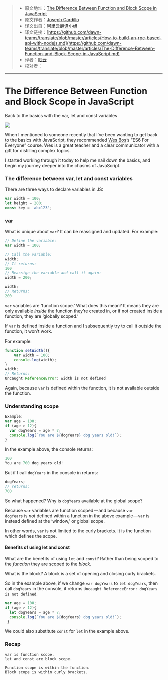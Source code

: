 

>- 原文地址：[The Difference Between Function and Block Scope in JavaScript](https://medium.com/@josephcardillo/the-difference-between-function-and-block-scope-in-javascript-4296b2322abe)
>- 原文作者：[Joseph Cardillo](https://medium.com/@josephcardillo)
>- 译文出自：[阿里云翻译小组](https://github.com/dawn-teams/translate)
>- 译文链接：[https://github.com/dawn-teams/translate/blob/master/articles/How-to-build-an-rpc-based-api-with-nodejs.md](https://github.com/dawn-teams/translate/blob/master/articles/The-Difference-Between-Function-and-Block-Scope-in-JavaScript.md)
>- 译者：[眠云](https://github.com/JeromeYangtao)
>- 校对者：

---

# The Difference Between Function and Block Scope in JavaScript

Back to the basics with the var, let and const variables



![](https://s1.ax1x.com/2018/09/22/iunxXD.jpg)



When I mentioned to someone recently that I’ve been wanting to get back to the basics with JavaScript, they recommended [Wes Bos](https://medium.com/@wesbos)’s “ES6 For Everyone” course. Wes is a great teacher and a clear communicator with a gift for distilling complex topics.



I started working through it today to help me nail down the basics, and begin my journey deeper into the chasms of JavaScript.



### The difference between var, let and const variables

There are three ways to declare variables in JS:



```js
var width = 100;
let height = 200;
const key = 'abc123';
```



### var

What is unique about `var`? It can be reassigned and updated. For example:



```js
// Define the variable:
var width = 100;

// Call the variable:
width;
// It returns:
100
// Reassign the variable and call it again:
width = 200;

width;
// Returns:
200
```

`var` variables are ‘function scope.’ What does this mean? It means they are only available *inside* the function they’re created in, or if not created inside a function, they are ‘globally scoped.’



If `var` is defined inside a function and I subsequently try to call it outside the function, it won’t work.



For example:



```js
function setWidth(){
    var width = 100;
    console.log(width);
}
width;
// Returns:
Uncaught ReferenceError: width is not defined
```



Again, because `var` is defined within the function, it is not available outside the function.



### Understanding scope



```js
Example: 
var age = 100;
if (age > 12){
  var dogYears = age * 7;
  console.log(`You are ${dogYears} dog years old!`);
}
```



In the example above, the console returns:



```js
100
You are 700 dog years old!
```



But if I call `dogYears` in the console in returns:



```js
dogYears;
// returns:
700
```



So what happened? Why is `dogYears` available at the global scope?



Because `var` variables are function scoped — and because `var dogYears` is *not* defined within a function in the above example — `var` is instead defined at the ‘window,’ or global scope.



In other words, `var` is not limited to the curly brackets. It is the function which defines the scope.



#### Benefits of using let and const

What are the benefits of using `let` and `const`? Rather than being scoped to the *function* they are scoped to the *block*.



What is the block? A block is a set of opening and closing curly brackets.



So in the example above, if we change `var dogYears` to `let dogYears`, then call `dogYears` in the console, it returns `Uncaught ReferenceError: dogYears is not defined`.



```js
var age = 100;
if (age > 12){
  let dogYears = age * 7;
  console.log(`You are ${dogYears} dog years old!`);
 }
```



We could also substitute `const` for `let` in the example above.



### Recap



```
var is function scope.
let and const are block scope.

Function scope is within the function.
Block scope is within curly brackets.

```





